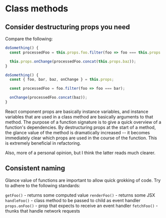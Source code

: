 # Class methods

## Consider destructuring props you need

Compare the following:

```javascript
doSomething() {
  const processedFoo = this.props.foo.filter(foo => foo === this.props.bar);

  this.props.onChange(processedFoo.concat(this.props.baz));
}
```

```javascript
doSomething() {
  const { foo, bar, baz, onChange } = this.props;

  const processedFoo = foo.filter(foo => foo === bar);

  onChange(processedFoo.concat(baz));
}
```

React component props are basically instance variables, and instance variables that are used in a class method are basically arguments to that method. The purpose of a function signature is to give a quick overview of a function's dependencies. By destructuring props at the start of a method, the glance value of the method is dramatically increased -- it becomes immediately clear which props are used in the course of the function. This is extremely beneficial in refactoring.

Also, more of a personal opinion, but I think the latter reads much clearer.

## Consistent naming

Glance value of functions are important to allow quick grokking of code. Try to adhere to the following standards:

`getFoo()` - returns some computed value
`renderFoo()` - returns some JSX
`handleFoo()` - class method to be passed to child as event handler
`props.onFoo()` - prop that expects to receive an event handler
`fetchFoo()` - thunks that handle network requests
